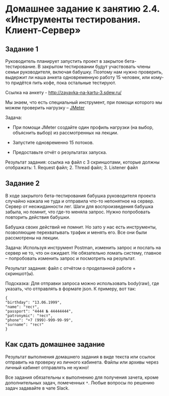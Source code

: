 # Домашнее задание к занятию 2.4. «Инструменты тестирования. Клиент-Сервер»

## Задание 1

Руководитель планирует запустить проект в закрытое бета-тестирование. В закрытом тестировании будут участвовать члены семьи руководителя, включая бабушку. Поэтому нам нужно проверить, выдержит ли наша анкета одновременную работу 15 человек, или кому-то придётся пить кофе, пока остальные тестируют. 

Ссылка на анкету - http://zayavka-na-kartu-3.sdew.ru/

Мы знаем, что есть специальный инструмент, при помощи которого мы можем проверить нагрузку – [JMeter](https://jmeter.apache.org/)

Задача:
* При помощи JMeter создайте один профиль нагрузки (на выбор, объяснить выбор) из рассмотренных на лекции.

* Запустите одновременно 15 потоков.

* Предоставьте отчёт о результатах запуска. 

Результат задания: ссылка на файл с 3 скриншотами, которые должны отображать: 1. Request файл; 2. Thread файл; 3. Listener файл


## Задание 2 

В ходе закрытого бета-тестирования бабушка руководителя проекта случайно нажала не туда и отправила что-то непонятное на сервер. Сервер от неожиданности лег. Шаги для воспроизведения бабушка забыла, но помнит, что где-то меняла запрос. Нужно попробовать повторить действия бабушки. 

Бабушка своих действий не помнит. Но зато у нас есть инструменты, позволяющие перехватывать трафик и менять его. Все они были рассмотрены на лекции.

Задача:
Используя инструмент Postman, изменить запрос и послать на сервер не то, что он ожидает. Не обязательно ломать систему, главное – попробовать изменить запрос и посмотреть на результат.

Результат задания: файл с отчётом о проделанной работе + скриншот(ы).

Подсказка: 
Для отправки запроса можно использовать body(raw), где указать, что отправлять в формате json.
К примеру, вот так: 

```
{
"birthday": "13.06.1999",
"name": "тест",
"passport": "4444 № 44444444",
"patronymic": "тест",
"phone": "+7 (999)-999-99-99",
"surname": "тест"
}
```

## Как сдать домашнее задание
Результат выполнения домашнего задания в виде текста или ссылок отправить на проверку из личного кабинета.
Файлы или архивы через личный кабинет отправлять не нужно!

Все задания обязательны к выполнению для получения зачета, кроме дополнительных задач, помеченных `*`. 
Любые вопросы по решению задач задавайте в чате Slack.


